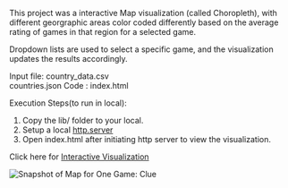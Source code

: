 This project was a interactive Map visualization (called Choropleth), with different georgraphic areas color coded differently based on the average rating of games in that region for a selected game.  

Dropdown lists are used to select a specific game, and the visualization updates the results accordingly.  

Input file: country_data.csv  
            countries.json
Code :      index.html  

Execution Steps(to run in local):    
1) Copy the lib/ folder to your local.
2) Setup a local [http.server](https://ryanblunden.com/create-a-http-server-with-one-command-thanks-to-python-29fcfdcd240e)
3) Open index.html after initiating http server to view the visualization.

Click here for [Interactive Visualization](https://gmadhu89.github.io/Map_Vis/)

![Snapshot of Map for One Game: Clue](https://github.com/gmadhu89/Map_Vis/blob/main/choropleth.jpg?raw=true "Snapshot of Choropleth Visualization")
